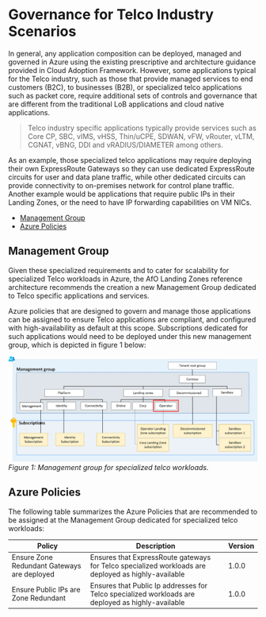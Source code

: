# Governance for Telco Industry Scenarios

In general, any application composition can be deployed, managed and governed in Azure using the existing prescriptive and architecture guidance provided in Cloud Adoption Framework. However, some applications typical for the Telco industry, such as those that provide managed services to end customers (B2C), to businesses (B2B), or specialized telco applications such as packet core, require additional sets of controls and governance that are different from the traditional LoB applications and cloud native applications.

>Telco industry specific applications typically provide services such as Core CP, SBC, vIMS, vHSS, Thin/uCPE, SDWAN, vFW, vRouter, vLTM, CGNAT, vBNG, DDI and vRADIUS/DIAMETER among others.

As an example, those specialized telco applications may require deploying their own ExpressRoute Gateways so they can use dedicated ExpressRoute circuits for user and data plane traffic, while other dedicated circuits can provide connectivity to on-premises network for control plane traffic. Another example would be applications that require public IPs in their Landing Zones, or the need to have IP forwarding capabilities on VM NICs.

* [Management Group](management-group)
* [Azure Policies](azure-policies)

## Management Group

Given these specialized requirements and to cater for scalability for specialized Telco workloads in Azure, the AfO Landing Zones reference architecture recommends the creation a new Management Group dedicated to Telco specific applications and services.

Azure policies that are designed to govern and manage those applications can be assigned to ensure Telco applications are compliant, and configured with high-availability as default at this scope. Subscriptions dedicated for such applications would need to be deployed under this new management group, which is depicted in figure 1 below:

![Management workloads](./management-group-telco.png)
_Figure 1: Management group for specialized telco workloads._

## Azure Policies

The following table summarizes the Azure Policies that are recommended to be assigned at the Management Group dedicated for specialized telco workloads:

| Policy                                      | Description                                                                                         | Version |
|---------------------------------------------|-----------------------------------------------------------------------------------------------------|---------|
| Ensure Zone Redundant Gateways are deployed | Ensures that ExpressRoute gateways for Telco specialized workloads are deployed as highly-available | 1.0.0   |
| Ensure Public IPs are Zone Redundant        | Ensures that Public Ip addresses for Telco specialized workloads are deployed as highly-available   | 1.0.0   |